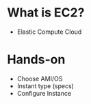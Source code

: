# What is EC2?

* Elastic Compute Cloud

# Hands-on

* Choose AMI/OS
* Instant type (specs)
* Configure Instance